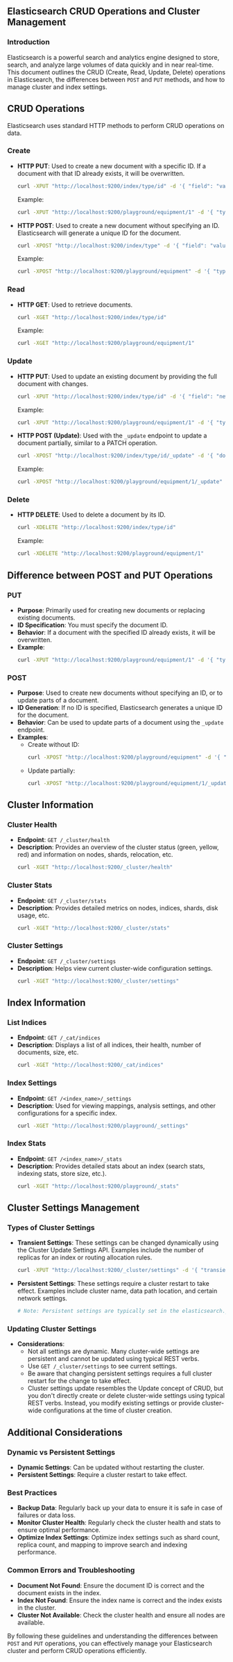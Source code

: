 ## Elasticsearch CRUD Operations and Cluster Management

### Introduction

Elasticsearch is a powerful search and analytics engine designed to store, search, and analyze large volumes of data quickly and in near real-time. This document outlines the CRUD (Create, Read, Update, Delete) operations in Elasticsearch, the differences between `POST` and `PUT` methods, and how to manage cluster and index settings.

## CRUD Operations

Elasticsearch uses standard HTTP methods to perform CRUD operations on data.

### Create

- **HTTP PUT**: Used to create a new document with a specific ID. If a document with that ID already exists, it will be overwritten.
  ```bash
  curl -XPUT "http://localhost:9200/index/type/id" -d '{ "field": "value" }'
  ```
  Example:
  ```bash
  curl -XPUT "http://localhost:9200/playground/equipment/1" -d '{ "type": "slide", "quantity": 2 }'
  ```

- **HTTP POST**: Used to create a new document without specifying an ID. Elasticsearch will generate a unique ID for the document.
  ```bash
  curl -XPOST "http://localhost:9200/index/type" -d '{ "field": "value" }'
  ```
  Example:
  ```bash
  curl -XPOST "http://localhost:9200/playground/equipment" -d '{ "type": "swing", "quantity": 3 }'
  ```

### Read

- **HTTP GET**: Used to retrieve documents.
  ```bash
  curl -XGET "http://localhost:9200/index/type/id"
  ```
  Example:
  ```bash
  curl -XGET "http://localhost:9200/playground/equipment/1"
  ```

### Update

- **HTTP PUT**: Used to update an existing document by providing the full document with changes.
  ```bash
  curl -XPUT "http://localhost:9200/index/type/id" -d '{ "field": "new_value" }'
  ```
  Example:
  ```bash
  curl -XPUT "http://localhost:9200/playground/equipment/1" -d '{ "type": "slide", "quantity": 4 }'
  ```

- **HTTP POST (Update)**: Used with the `_update` endpoint to update a document partially, similar to a PATCH operation.
  ```bash
  curl -XPOST "http://localhost:9200/index/type/id/_update" -d '{ "doc": { "field": "new_value" } }'
  ```
  Example:
  ```bash
  curl -XPOST "http://localhost:9200/playground/equipment/1/_update" -d '{ "doc": { "quantity": 5 } }'
  ```

### Delete

- **HTTP DELETE**: Used to delete a document by its ID.
  ```bash
  curl -XDELETE "http://localhost:9200/index/type/id"
  ```
  Example:
  ```bash
  curl -XDELETE "http://localhost:9200/playground/equipment/1"
  ```

## Difference between POST and PUT Operations

### PUT

- **Purpose**: Primarily used for creating new documents or replacing existing documents.
- **ID Specification**: You must specify the document ID.
- **Behavior**: If a document with the specified ID already exists, it will be overwritten.
- **Example**:
  ```bash
  curl -XPUT "http://localhost:9200/playground/equipment/1" -d '{ "type": "slide", "quantity": 2 }'
  ```

### POST

- **Purpose**: Used to create new documents without specifying an ID, or to update parts of a document.
- **ID Generation**: If no ID is specified, Elasticsearch generates a unique ID for the document.
- **Behavior**: Can be used to update parts of a document using the `_update` endpoint.
- **Examples**:
  - Create without ID:
    ```bash
    curl -XPOST "http://localhost:9200/playground/equipment" -d '{ "type": "swing", "quantity": 3 }'
    ```
  - Update partially:
    ```bash
    curl -XPOST "http://localhost:9200/playground/equipment/1/_update" -d '{ "doc": { "quantity": 5 } }'
    ```

## Cluster Information

### Cluster Health

- **Endpoint**: `GET /_cluster/health`
- **Description**: Provides an overview of the cluster status (green, yellow, red) and information on nodes, shards, relocation, etc.
  ```bash
  curl -XGET "http://localhost:9200/_cluster/health"
  ```

### Cluster Stats

- **Endpoint**: `GET /_cluster/stats`
- **Description**: Provides detailed metrics on nodes, indices, shards, disk usage, etc.
  ```bash
  curl -XGET "http://localhost:9200/_cluster/stats"
  ```

### Cluster Settings

- **Endpoint**: `GET /_cluster/settings`
- **Description**: Helps view current cluster-wide configuration settings.
  ```bash
  curl -XGET "http://localhost:9200/_cluster/settings"
  ```

## Index Information

### List Indices

- **Endpoint**: `GET /_cat/indices`
- **Description**: Displays a list of all indices, their health, number of documents, size, etc.
  ```bash
  curl -XGET "http://localhost:9200/_cat/indices"
  ```

### Index Settings

- **Endpoint**: `GET /<index_name>/_settings`
- **Description**: Used for viewing mappings, analysis settings, and other configurations for a specific index.
  ```bash
  curl -XGET "http://localhost:9200/playground/_settings"
  ```

### Index Stats

- **Endpoint**: `GET /<index_name>/_stats`
- **Description**: Provides detailed stats about an index (search stats, indexing stats, store size, etc.).
  ```bash
  curl -XGET "http://localhost:9200/playground/_stats"
  ```

## Cluster Settings Management

### Types of Cluster Settings

- **Transient Settings**: These settings can be changed dynamically using the Cluster Update Settings API. Examples include the number of replicas for an index or routing allocation rules.
  ```bash
  curl -XPUT "http://localhost:9200/_cluster/settings" -d '{ "transient": { "index.number_of_replicas": 2 } }'
  ```

- **Persistent Settings**: These settings require a cluster restart to take effect. Examples include cluster name, data path location, and certain network settings.
  ```bash
  # Note: Persistent settings are typically set in the elasticsearch.yml file and require a restart.
  ```

### Updating Cluster Settings

- **Considerations**:
  - Not all settings are dynamic. Many cluster-wide settings are persistent and cannot be updated using typical REST verbs.
  - Use `GET /_cluster/settings` to see current settings.
  - Be aware that changing persistent settings requires a full cluster restart for the change to take effect.
  - Cluster settings update resembles the Update concept of CRUD, but you don't directly create or delete cluster-wide settings using typical REST verbs. Instead, you modify existing settings or provide cluster-wide configurations at the time of cluster creation.

## Additional Considerations

### Dynamic vs Persistent Settings

- **Dynamic Settings**: Can be updated without restarting the cluster.
- **Persistent Settings**: Require a cluster restart to take effect.

### Best Practices

- **Backup Data**: Regularly back up your data to ensure it is safe in case of failures or data loss.
- **Monitor Cluster Health**: Regularly check the cluster health and stats to ensure optimal performance.
- **Optimize Index Settings**: Optimize index settings such as shard count, replica count, and mapping to improve search and indexing performance.

### Common Errors and Troubleshooting

- **Document Not Found**: Ensure the document ID is correct and the document exists in the index.
- **Index Not Found**: Ensure the index name is correct and the index exists in the cluster.
- **Cluster Not Available**: Check the cluster health and ensure all nodes are available.

By following these guidelines and understanding the differences between `POST` and `PUT` operations, you can effectively manage your Elasticsearch cluster and perform CRUD operations efficiently.
